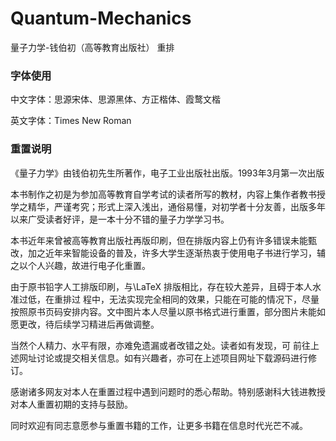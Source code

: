 # Quantum-Mechanics
量子力学-钱伯初（高等教育出版社） 重排

### 字体使用

中文字体：思源宋体、思源黑体、方正楷体、霞鹜文楷

英文字体：Times New Roman

### 重置说明

《量子力学》由钱伯初先生所著作，电子工业出版社出版。1993年3月第一次出版

本书制作之初是为参加高等教育自学考试的读者所写的教材，内容上集作者教书授学之精华，严谨考究；形式上深入浅出，通俗易懂，对初学者十分友善，出版多年以来广受读者好评，是一本十分不错的量子力学学习书。

本书近年来曾被高等教育出版社再版印刷，但在排版内容上仍有许多错误未能甄改，加之近年来智能设备的普及，许多大学生逐渐热衷于使用电子书进行学习，辅之以个人兴趣，故进行电子化重置。

由于原书铅字人工排版印刷，与\LaTeX 排版相比，存在较大差异，且碍于本人水准过低，在重排过
程中，无法实现完全相同的效果，只能在可能的情况下，尽量按照原书页码安排内容。文中图片本人尽量以原书格式进行重置，部分图片未能如愿更改，待后续学习精进后再做调整。

当然个人精力、水平有限，亦难免遗漏或者改错之处。读者如有发现，可
前往上述网址讨论或提交相关信息。如有兴趣者，亦可在上述项目网址下载源码进行修订。

感谢诸多网友对本人在重置过程中遇到问题时的悉心帮助。特别感谢科大钱进教授对本人重置初期的支持与鼓励。

同时欢迎有同志意愿参与重置书籍的工作，让更多书籍在信息时代光芒不减。
